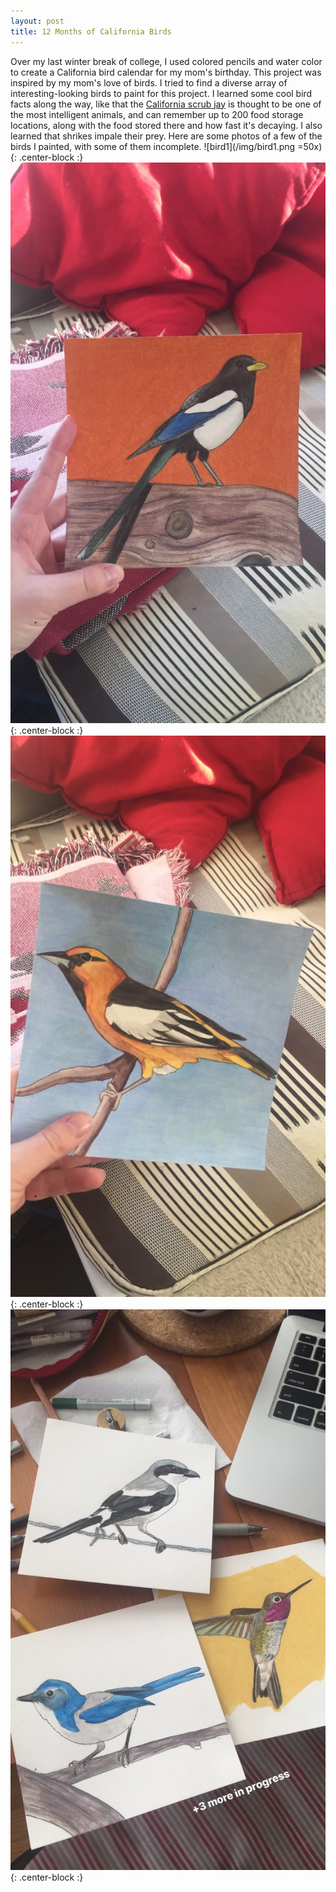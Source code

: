 ```yaml
---
layout: post
title: 12 Months of California Birds
---
```


Over my last winter break of college, I used colored pencils and water color to create a California bird calendar for my mom's birthday. This project was inspired by my mom's love of birds. I tried to find a diverse array of interesting-looking birds to paint for this project. I learned some cool bird facts along the way, like that the [California scrub jay](https://en.wikipedia.org/wiki/California_scrub_jay) is thought to be one of the most intelligent animals, and can remember up to 200 food storage locations, along with the food stored there and how fast it's decaying. I also learned that shrikes impale their prey. Here are some photos of a few of the birds I painted, with some of them incomplete. 
![bird1](/img/bird1.png =50x){: .center-block :}
![bird2](/img/bird2.png){: .center-block :}
![bird3](/img/bird3.png){: .center-block :}
![bird4](/img/bird4.png){: .center-block :}



